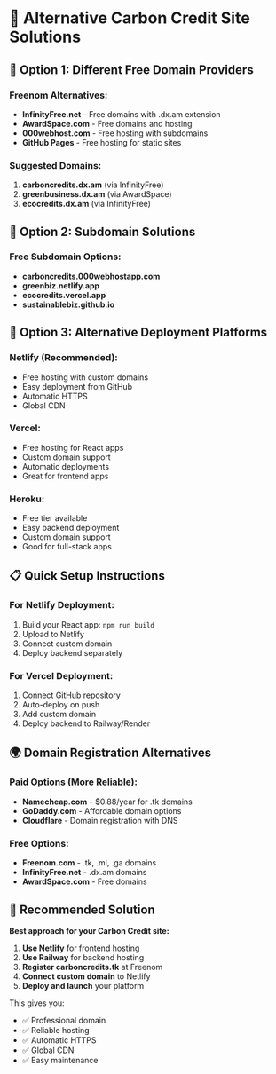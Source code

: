 # 🌱 Alternative Carbon Credit Site Solutions

## 🚀 **Option 1: Different Free Domain Providers**

### **Freenom Alternatives:**
- **InfinityFree.net** - Free domains with .dx.am extension
- **AwardSpace.com** - Free domains and hosting
- **000webhost.com** - Free hosting with subdomains
- **GitHub Pages** - Free hosting for static sites

### **Suggested Domains:**
1. **carboncredits.dx.am** (via InfinityFree)
2. **greenbusiness.dx.am** (via AwardSpace)
3. **ecocredits.dx.am** (via InfinityFree)

## 🎯 **Option 2: Subdomain Solutions**

### **Free Subdomain Options:**
- **carboncredits.000webhostapp.com**
- **greenbiz.netlify.app**
- **ecocredits.vercel.app**
- **sustainablebiz.github.io**

## 🔧 **Option 3: Alternative Deployment Platforms**

### **Netlify (Recommended):**
- Free hosting with custom domains
- Easy deployment from GitHub
- Automatic HTTPS
- Global CDN

### **Vercel:**
- Free hosting for React apps
- Custom domain support
- Automatic deployments
- Great for frontend apps

### **Heroku:**
- Free tier available
- Easy backend deployment
- Custom domain support
- Good for full-stack apps

## 📋 **Quick Setup Instructions**

### **For Netlify Deployment:**
1. Build your React app: `npm run build`
2. Upload to Netlify
3. Connect custom domain
4. Deploy backend separately

### **For Vercel Deployment:**
1. Connect GitHub repository
2. Auto-deploy on push
3. Add custom domain
4. Deploy backend to Railway/Render

## 🌍 **Domain Registration Alternatives**

### **Paid Options (More Reliable):**
- **Namecheap.com** - $0.88/year for .tk domains
- **GoDaddy.com** - Affordable domain options
- **Cloudflare** - Domain registration with DNS

### **Free Options:**
- **Freenom.com** - .tk, .ml, .ga domains
- **InfinityFree.net** - .dx.am domains
- **AwardSpace.com** - Free domains

## 🎯 **Recommended Solution**

**Best approach for your Carbon Credit site:**

1. **Use Netlify** for frontend hosting
2. **Use Railway** for backend hosting  
3. **Register carboncredits.tk** at Freenom
4. **Connect custom domain** to Netlify
5. **Deploy and launch** your platform

This gives you:
- ✅ Professional domain
- ✅ Reliable hosting
- ✅ Automatic HTTPS
- ✅ Global CDN
- ✅ Easy maintenance



